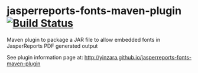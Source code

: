 jasperreports-fonts-maven-plugin [![Build Status](https://travis-ci.org/yinzara/jasperreports-fonts-maven-plugin.svg?branch=master)](https://travis-ci.org/yinzara/jasperreports-fonts-maven-plugin)
================================

Maven plugin to package a JAR file to allow embedded fonts in JasperReports PDF generated output

See plugin information page at: http://yinzara.github.io/jasperreports-fonts-maven-plugin
